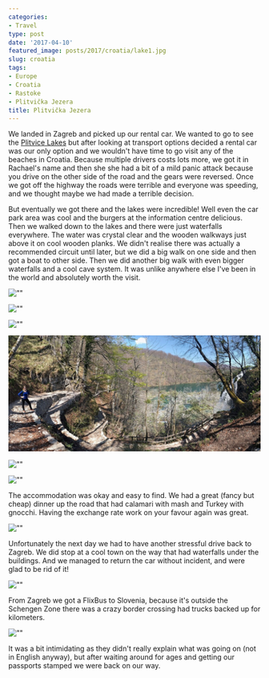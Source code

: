 ```yaml
---
categories:
- Travel
type: post
date: '2017-04-10'
featured_image: posts/2017/croatia/lake1.jpg
slug: croatia
tags:
- Europe
- Croatia
- Rastoke
- Plitvička Jezera
title: Plitvička Jezera
---
```


We landed in Zagreb and picked up our rental car. We wanted to go to see the [Plitvice Lakes](https://en.wikipedia.org/wiki/Plitvice_Lakes_National_Park) but after looking at transport options decided a rental car was our only option and we wouldn't have time to go visit any of the beaches in Croatia. Because multiple drivers costs lots more, we got it in Rachael's name and then she she had a bit of a mild panic attack because you drive on the other side of the road and the gears were reversed. Once we got off the highway the roads were terrible and everyone was speeding, and we thought maybe we had made a terrible decision.

But eventually we got there and the lakes were incredible! Well even the car park area was cool and the burgers at the information centre delicious.
Then we walked down to the lakes and there were just waterfalls everywhere. The water was crystal clear and the wooden walkways just above it on cool wooden planks. We didn't realise there was actually a recommended circuit until later, but we did a big walk on one side and then got a boat to other side. Then we did another big walk with even bigger waterfalls and a cool cave system. It was unlike anywhere else I've been in the world and absolutely worth the visit.

![""](lake1.jpg "Plitvička Jezera")

![""](lake2.jpg "Plitvička Jezera")

![""](lake3.jpg "Plitvička Jezera")

![""](lake4.jpg "Plitvička Jezera")

![""](lake5.jpg "Plitvička Jezera")

![""](lake6.jpg "Plitvička Jezera")

The accommodation was okay and easy to find. We had a great (fancy but cheap) dinner up the road that had calamari with mash and Turkey with gnocchi. Having the exchange rate work on your favour again was great.

![""](dinner.jpg "Dinner")

Unfortunately the next day we had to have another stressful drive back to Zagreb. We did stop at a cool town on the way that had waterfalls under the buildings. And we managed to return the car without incident, and were glad to be rid of it!

![""](Rastoke.jpg "Rastoke")

From Zagreb we got a FlixBus to Slovenia, because it's outside the Schengen Zone there was a crazy border crossing had trucks backed up for kilometers.

![""](bordercrossing.jpg "Border Crossing into Slovenia")

It was a bit intimidating as they didn't really explain what was going on (not in English anyway), but after waiting around for ages and getting our passports stamped we were back on our way.